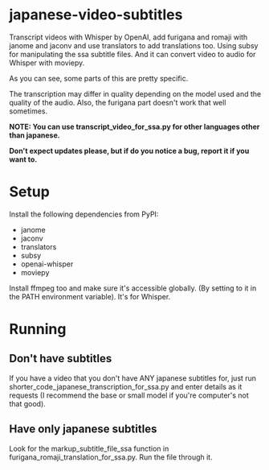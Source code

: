 # japanese-video-subtitles
Transcript videos with Whisper by OpenAI, add furigana and romaji with janome and jaconv and use translators to add translations too. Using subsy for manipulating the ssa subtitle files. And it can convert video to audio for Whisper with moviepy.

As you can see, some parts of this are pretty specific.

The transcription may differ in quality depending on the model used and the quality of the audio.
Also, the furigana part doesn't work that well sometimes.

**NOTE: You can use transcript_video_for_ssa.py for other languages other than japanese.**

**Don't expect updates please, but if do you notice a bug, report it if you want to.**

# Setup

Install the following dependencies from PyPI:
* janome
* jaconv
* translators
* subsy
* openai-whisper
* moviepy

Install ffmpeg too and make sure it's accessible globally. (By setting to it in the PATH environment variable). It's for Whisper.

# Running

## Don't have subtitles

If you have a video that you don't have ANY japanese subtitles for, just run shorter_code_japanese_transcription_for_ssa.py and enter details as it requests (I recommend the base or small model if you're computer's not that good).

## Have only japanese subtitles

Look for the markup_subtitle_file_ssa function in furigana_romaji_translation_for_ssa.py. Run the file through it.
